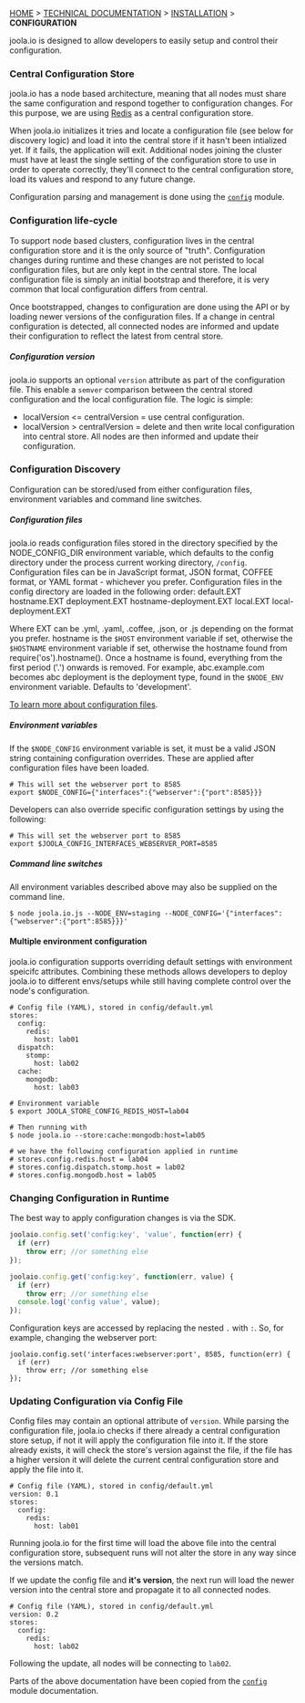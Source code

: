 [HOME](Home) > [TECHNICAL DOCUMENTATION](technical-documentation) > [INSTALLATION](install-joola.io) > **CONFIGURATION**

joola.io is designed to allow developers to easily setup and control their configuration.
   
### Central Configuration Store
joola.io has a node based architecture, meaning that all nodes must share the same configuration and respond together to configuration changes. For this purpose, we are using 
 [Redis] as a central configuration store.
 
When joola.io initializes it tries and locate a configuration file (see below for discovery logic) and load it into the central store if it hasn't been intialized yet. If it fails, the application will exit.
 Additional nodes joining the cluster must have at least the single setting of the configuration store to use in order to operate correctly, they'll connect to the central configuration store, load its values and respond to any future change.

Configuration parsing and management is done using the [`config`][node-config] module.

### Configuration life-cycle
To support node based clusters, configuration lives in the central configuration store and it is the only source of "truth".
Configuration changes during runtime and these changes are not peristed to local configuration files, but are only kept in the central store.
The local configuration file is simply an initial bootstrap and therefore, it is very common that local configuration differs from central.

Once bootstrapped, changes to configuration are done using the API or by loading newer versions of the configuration files.
If a change in central configuration is detected, all connected nodes are informed and update their configuration to reflect the latest from central store.

##### Configuration version
joola.io supports an optional `version` attribute as part of the configuration file. This enable a `semver` comparison between the central stored configuration and the local configuration file.
The logic is simple:

- localVersion <= centralVersion = use central configuration.
- localVersion > centralVersion = delete and then write local configuration into central store. All nodes are then informed and update their configuration.

### Configuration Discovery
Configuration can be stored/used from either configuration files, environment variables and command line switches.

##### Configuration files
joola.io reads configuration files stored in the directory specified by the NODE_CONFIG_DIR environment variable, which defaults to the config directory under the process current working directory, `/config`.
Configuration files can be in JavaScript format, JSON format, COFFEE format, or YAML format - whichever you prefer.
Configuration files in the config directory are loaded in the following order:
    default.EXT
    hostname.EXT
    deployment.EXT
    hostname-deployment.EXT
    local.EXT
    local-deployment.EXT

Where EXT can be .yml, .yaml, .coffee, .json, or .js depending on the format you prefer.
hostname is the `$HOST` environment variable if set, otherwise the `$HOSTNAME` environment variable if set, otherwise the hostname found from require('os').hostname().
Once a hostname is found, everything from the first period ('.') onwards is removed. For example, abc.example.com becomes abc
deployment is the deployment type, found in the `$NODE_ENV` environment variable. Defaults to 'development'.

[To learn more about configuration files](http://lorenwest.github.io/node-config/latest/).

##### Environment variables
If the `$NODE_CONFIG` environment variable is set, it must be a valid JSON string containing configuration overrides.
These are applied after configuration files have been loaded.

```
# This will set the webserver port to 8585
export $NODE_CONFIG={"interfaces":{"webserver":{"port":8585}}}
```

Developers can also override specific configuration settings by using the following:
```
# This will set the webserver port to 8585
export $JOOLA_CONFIG_INTERFACES_WEBSERVER_PORT=8585
```

##### Command line switches
All environment variables described above may also be supplied on the command line.
```
$ node joola.io.js --NODE_ENV=staging --NODE_CONFIG='{"interfaces":{"webserver":{"port":8585}}}'
```

#### Multiple environment configuration
joola.io configuration supports overriding default settings with environment speicifc attributes.
Combining these methods allows developers to deploy joola.io to different envs/setups while still having complete control over the node's configuration.

```
# Config file (YAML), stored in config/default.yml
stores:
  config:
    redis:
      host: lab01
  dispatch:
    stomp:
      host: lab02
  cache:
    mongodb:
      host: lab03
 
# Environment variable
$ export JOOLA_STORE_CONFIG_REDIS_HOST=lab04

# Then running with 
$ node joola.io --store:cache:mongodb:host=lab05

# we have the following configuration applied in runtime
# stores.config.redis.host = lab04
# stores.config.dispatch.stomp.host = lab02
# stores.config.mongodb.host = lab05
```

### Changing Configuration in Runtime
The best way to apply configuration changes is via the SDK.

```js
joolaio.config.set('config:key', 'value', function(err) {
  if (err)
    throw err; //or something else
});

joolaio.config.get('config:key', function(err, value) {
  if (err)
    throw err; //or something else
  console.log('config value', value);
});
```

Configuration keys are accessed by replacing the nested `.` with `:`. So, for example, changing the webserver port:
```
joolaio.config.set('interfaces:webserver:port', 8585, function(err) {
  if (err)
    throw err; //or something else
});
```

### Updating Configuration via Config File
Config files may contain an optional attribute of `version`. While parsing the configuration file, joola.io checks if there already a central configuration store setup, if not it will apply the configuration file into it.
If the store already exists, it will check the store's version against the file, if the file has a higher version it will delete the current central configuration store and apply the file into it.
```
# Config file (YAML), stored in config/default.yml
version: 0.1
stores:
  config:
    redis:
      host: lab01
```
Running joola.io for the first time will load the above file into the central configuration store, subsequent runs will not alter the store in any way since the versions match.

If we update the config file and **it's version**, the next run will load the newer version into the central store and propagate it to all connected nodes. 
```
# Config file (YAML), stored in config/default.yml
version: 0.2
stores:
  config:
    redis:
      host: lab02
```
Following the update, all nodes will be connecting to `lab02`.



>
Parts of the above documentation have been copied from the [`config`][node-config] module documentation.

[Redis]: http://redis.io
[node-config]: http://lorenwest.github.io/node-config/latest/